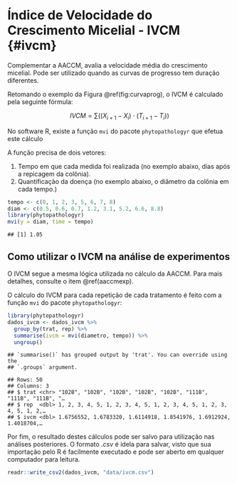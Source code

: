 



# Índice de Velocidade do Crescimento Micelial - IVCM {#ivcm}

Complementar a AACCM, avalia a velocidade média do crescimento micelial. Pode ser utilizado quando as curvas de progresso tem duração diferentes.


Retomando o exemplo da Figura \@ref(fig:curvaprog), o IVCM é calculado pela seguinte fórmula: 



$$
IVCM =  \sum ((X_{i+1}-X_i) \cdot (T_{i+1}-T_i))
$$

No software R, existe a função `mvi` do pacote `phytopathologyr` que efetua este cálculo

A função precisa de dois vetores:

1. Tempo em que cada medida foi realizada (no exemplo abaixo, dias após a repicagem da colônia).
2. Quantificação da doença (no exemplo abaixo, o diâmetro da colônia em cada tempo.)


```r
tempo <- c(0, 1, 2, 3, 5, 6, 7, 8)
diam <- c(0.5, 0.6, 0.7, 1.2, 3.1, 5.2, 6.6, 8.8)
library(phytopathologyr)
mvi(y = diam, time = tempo)
```

```
## [1] 1.05
```

## Como utilizar o IVCM na análise de experimentos

 O IVCM segue a mesma lógica utilizada no cálculo da AACCM. Para mais detalhes, consulte o item \@ref(aaccmexp).




O cálculo do IVCM para cada repetição de cada tratamento é feito com a função `mvi` do pacote `phytopathologyr`: 


```r
library(phytopathologyr)
dados_ivcm <- dados_ivcm %>%
  group_by(trat, rep) %>%
  summarise(ivcm = mvi(diametro, tempo)) %>%
  ungroup()
```

```
## `summarise()` has grouped output by 'trat'. You can override using the
## `.groups` argument.
```


```
## Rows: 50
## Columns: 3
## $ trat <chr> "102B", "102B", "102B", "102B", "102B", "111B", "111B", "111B", "…
## $ rep  <dbl> 1, 2, 3, 4, 5, 1, 2, 3, 4, 5, 1, 2, 3, 4, 5, 1, 2, 3, 4, 5, 1, 2,…
## $ ivcm <dbl> 1.6756552, 1.6783320, 1.6114918, 1.8541976, 1.6912924, 1.4018704,…
```


Por fim, o resultado destes cálculos pode ser salvo para utilização nas análises posteriores. O formato *.csv* é idela para salvar, visto que sua importação pelo R é facilmente executado e pode ser aberto em qualquer computador para leitura.


```r
readr::write_csv2(dados_ivcm, "data/ivcm.csv")
```
